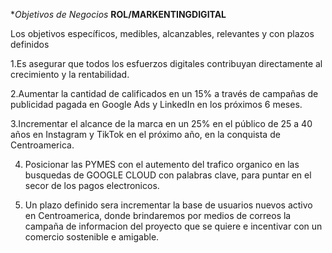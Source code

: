 **Objetivos de Negocios*
**ROL/MARKENTINGDIGITAL**

 Los objetivos específicos, medibles, alcanzables, relevantes y con plazos definidos


 1.Es asegurar que todos los esfuerzos digitales contribuyan directamente al crecimiento y la rentabilidad.

 2.Aumentar la cantidad de calificados en un 15% a través de campañas de publicidad pagada en Google Ads y LinkedIn en los próximos 6 meses.

 3.Incrementar el alcance de la marca en un 25% en el público de 25 a 40 años en Instagram y TikTok en el próximo año, en la conquista de Centroamerica.

 4. Posicionar las PYMES con el autemento del trafico organico en las busquedas de GOOGLE CLOUD con palabras clave, para puntar en el secor de los pagos electronicos.
    
5. Un plazo definido sera incrementar la base de usuarios nuevos activo en Centroamerica, donde brindaremos por medios de correos la campaña de informacion del proyecto que se quiere 
e incentivar con un comercio sostenible e amigable.

